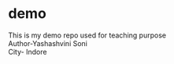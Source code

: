 # demo
This is my demo repo
used for teaching purpose
<br/>
Author-Yashashvini Soni<br/>
City- Indore
